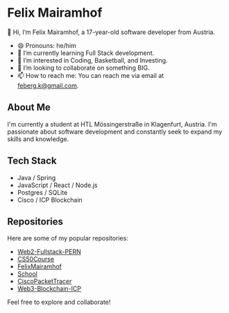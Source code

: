 # Felix Mairamhof

👋 Hi, I’m Felix Mairamhof, a 17-year-old software developer from Austria.

- 😄 Pronouns: he/him
- 🌱 I’m currently learning Full Stack development.
- 👀 I’m interested in Coding, Basketball, and Investing.
- 💞️ I’m looking to collaborate on something BIG.
- 📫 How to reach me: You can reach me via email at feberg.k@gmail.com.

## About Me

I'm currently a student at HTL Mössingerstraße in Klagenfurt, Austria. I'm passionate about software development and constantly seek to expand my skills and knowledge.

## Tech Stack

- Java / Spring
- JavaScript / React / Node.js
- Postgres / SQLite
- Cisco / ICP Blockchain


## Repositories

Here are some of my popular repositories:

- [Web2-Fullstack-PERN](https://github.com/FelixMairamhof/Web2-Fullstack-PERN)
- [CS50Course](https://github.com/FelixMairamhof/CS50Course)
- [FelixMairamhof](https://github.com/FelixMairamhof/FelixMairamhof)
- [School](https://github.com/FelixMairamhof/School)
- [CiscoPacketTracer](https://github.com/FelixMairamhof/CiscoPacketTracer)
- [Web3-Blockchain-ICP](https://github.com/FelixMairamhof/Web3-Blockchain-ICP)

Feel free to explore and collaborate!
